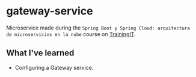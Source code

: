 # gateway-service

Microservice made during the `Spring Boot y Spring Cloud: arquitectura de microservicios en la nube` course on [TrainingIT](https://www.trainingit.es/).

## What I've learned

- Configuring a Gateway service.